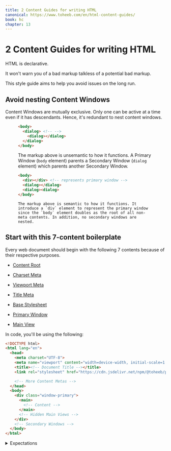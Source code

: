 ```yaml
---
title: 2 Content Guides for writing HTML
canonical: https://www.toheeb.com/en/html-content-guides/
book: hc
chapter: 13
---
```



# 2 Content Guides for writing HTML

HTML is declarative.

It won't warn you of a bad markup talkless of a potential bad markup. 

This style guide aims to help you avoid issues on the long run. 

<section>
  <h2>Avoid nesting Content Windows</h2>

  Content Windows are mutually exclusive. Only one can be active at a time even if it has descendants. Hence, it's redundant to nest content windows.

  <figure>

  ```html
  <body>
    <dialog> <!-- -->
      <dialog></dialog>
    </dialog>
  </body>
  ``` 

  <figcaption>

  The markup above is unsemantic to how it functions. A Primary Window (`body` element) parents a Secondary Window (`dialog` element) which parents another Secondary Window.
  </figcaption>
  </figure>

  <figure>

  ```html
  <body>
    <div></div> <!-- represents primary window -->
    <dialog></dialog>
    <dialog><dialog>
  </body>
  ```
  <figcaption>
    
    The markup above is semantic to how it functions. It introduce a `div` element to represent the primary window since the `body` element doubles as the root of all non-meta contents. In addition, no secondary windows are nested.  
  </figcaption>
  </figure>
</section>



<section>
<h2 id="boilerplate">Start with this 7-content boilerplate</h2>

Every web document should begin with the following 7 contents because of their respective purposes.

- [Content Root](/en/html-content-root/)

- [Charset Meta](/en/html-content-metas/#meta-charset)

- [Viewport Meta](/en/html-content-metas/#meta-custom-text)

- [Title Meta](/en/html-content-metas/#meta-title)

- [Base Stylesheet](/en/prose/)

- [Primary Window](/en/html-content-windows/#window-primary)

- [Main View](/en/html-content-windows/#view-main)


In code, you'll be using the following:

```html
<!DOCTYPE html>
<html lang="en">
  <head>
    <meta charset="UTF-8">
    <meta name="viewport" content="width=device-width, initial-scale=1.0">
    <title><!-- Document Title --></title>
    <link rel="stylesheet" href="https://cdn.jsdelivr.net/npm/@toheeb/prose@0.0.0/index.min.css">

    <!-- More Content Metas -->
  </head>
  <body>
    <div class="window-primary">
      <main>
        <!-- Content -->
      </main>
      <!-- Hidden Main Views -->
    </div>
    <!-- Secondary Windows -->
  </body>
</html>
```

<details>
<summary>Expectations</summary>

It is expected that you'll do the following:

- Change the value of the `lang` attribute on the `html` element to the primary language of the page

- Specify an appropriate Document Title

- Add more [Content Metas](/en/html-content-metas/) as you wish

- Add [Secondary Windows](/en/html-content-windows/#window-secondary) if need be

- Add hidden [Main Views](/en/html-content-windows/#view-main) if you so wish

- Write [Content Blocks,](/en/html-content-blocks/) optionally through [Content Mixes,](/en/html-content-mixes) within the [Main View.](/en/html-content-windows/#view-main)
</details>


</section>
